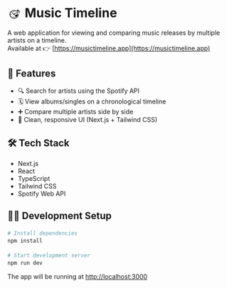 # <img src="./public/music-timeline_icon.png" alt="Music Timeline Icon" width="32" height="30" style="vertical-align: middle" /> Music Timeline

A web application for viewing and comparing music releases by multiple artists on a timeline.  
Available at 👉 [https://musictimeline.app](https://musictimeline.app)

## 🚀 Features

- 🔍 Search for artists using the Spotify API
- 🗓 View albums/singles on a chronological timeline
- ➕ Compare multiple artists side by side
- 🎨 Clean, responsive UI (Next.js + Tailwind CSS)

## 🛠 Tech Stack

- Next.js
- React
- TypeScript
- Tailwind CSS
- Spotify Web API

## 🧑‍💻 Development Setup

```bash
# Install dependencies
npm install

# Start development server
npm run dev
```

The app will be running at [http://localhost:3000](http://localhost:3000)
